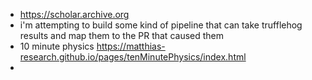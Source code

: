 - https://scholar.archive.org
- i'm attempting to build some kind of pipeline that can take trufflehog results and map them to the PR that caused them
- 10 minute physics https://matthias-research.github.io/pages/tenMinutePhysics/index.html
-